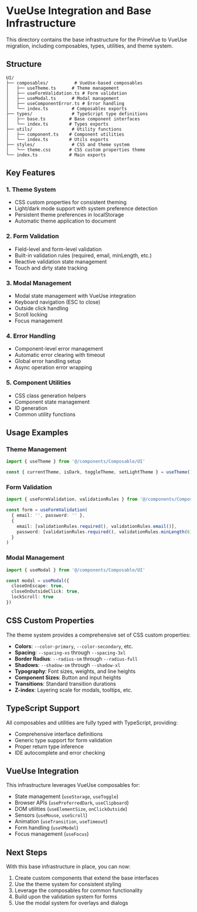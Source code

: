 # VueUse Integration and Base Infrastructure

This directory contains the base infrastructure for the PrimeVue to VueUse migration, including composables, types, utilities, and theme system.

## Structure

```
UI/
├── composables/          # VueUse-based composables
│   ├── useTheme.ts      # Theme management
│   ├── useFormValidation.ts # Form validation
│   ├── useModal.ts      # Modal management
│   ├── useComponentError.ts # Error handling
│   └── index.ts         # Composables exports
├── types/               # TypeScript type definitions
│   ├── base.ts         # Base component interfaces
│   └── index.ts        # Types exports
├── utils/               # Utility functions
│   ├── component.ts    # Component utilities
│   └── index.ts        # Utils exports
├── styles/              # CSS and theme system
│   └── theme.css       # CSS custom properties theme
└── index.ts            # Main exports
```

## Key Features

### 1. Theme System
- CSS custom properties for consistent theming
- Light/dark mode support with system preference detection
- Persistent theme preferences in localStorage
- Automatic theme application to document

### 2. Form Validation
- Field-level and form-level validation
- Built-in validation rules (required, email, minLength, etc.)
- Reactive validation state management
- Touch and dirty state tracking

### 3. Modal Management
- Modal state management with VueUse integration
- Keyboard navigation (ESC to close)
- Outside click handling
- Scroll locking
- Focus management

### 4. Error Handling
- Component-level error management
- Automatic error clearing with timeout
- Global error handling setup
- Async operation error wrapping

### 5. Component Utilities
- CSS class generation helpers
- Component state management
- ID generation
- Common utility functions

## Usage Examples

### Theme Management
```typescript
import { useTheme } from '@/components/Composable/UI'

const { currentTheme, isDark, toggleTheme, setLightTheme } = useTheme()
```

### Form Validation
```typescript
import { useFormValidation, validationRules } from '@/components/Composable/UI'

const form = useFormValidation(
  { email: '', password: '' },
  {
    email: [validationRules.required(), validationRules.email()],
    password: [validationRules.required(), validationRules.minLength(6)]
  }
)
```

### Modal Management
```typescript
import { useModal } from '@/components/Composable/UI'

const modal = useModal({
  closeOnEscape: true,
  closeOnOutsideClick: true,
  lockScroll: true
})
```

## CSS Custom Properties

The theme system provides a comprehensive set of CSS custom properties:

- **Colors**: `--color-primary`, `--color-secondary`, etc.
- **Spacing**: `--spacing-xs` through `--spacing-3xl`
- **Border Radius**: `--radius-sm` through `--radius-full`
- **Shadows**: `--shadow-sm` through `--shadow-xl`
- **Typography**: Font sizes, weights, and line heights
- **Component Sizes**: Button and input heights
- **Transitions**: Standard transition durations
- **Z-index**: Layering scale for modals, tooltips, etc.

## TypeScript Support

All composables and utilities are fully typed with TypeScript, providing:
- Comprehensive interface definitions
- Generic type support for form validation
- Proper return type inference
- IDE autocomplete and error checking

## VueUse Integration

This infrastructure leverages VueUse composables for:
- State management (`useStorage`, `useToggle`)
- Browser APIs (`usePreferredDark`, `useClipboard`)
- DOM utilities (`useElementSize`, `onClickOutside`)
- Sensors (`useMouse`, `useScroll`)
- Animation (`useTransition`, `useTimeout`)
- Form handling (`useVModel`)
- Focus management (`useFocus`)

## Next Steps

With this base infrastructure in place, you can now:
1. Create custom components that extend the base interfaces
2. Use the theme system for consistent styling
3. Leverage the composables for common functionality
4. Build upon the validation system for forms
5. Use the modal system for overlays and dialogs